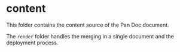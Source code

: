 # content

This folder contains the content source of the Pan Doc document.

The `render` folder handles the merging in a single document and the deployment process.